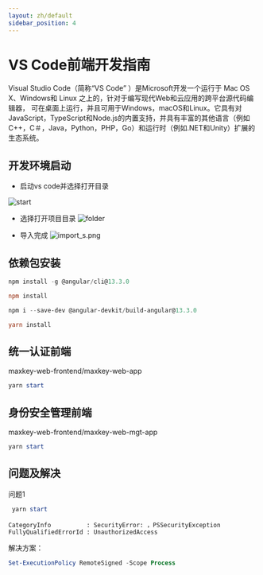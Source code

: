 ```yaml
---
layout: zh/default
sidebar_position: 4
---
```

# VS Code前端开发指南
Visual Studio Code（简称“VS Code” ）是Microsoft开发一个运行于 Mac OS X、Windows和 Linux 之上的，针对于编写现代Web和云应用的跨平台源代码编辑器， 可在桌面上运行，并且可用于Windows，macOS和Linux。它具有对JavaScript，TypeScript和Node.js的内置支持，并具有丰富的其他语言（例如C++，C＃，Java，Python，PHP，Go）和运行时（例如.NET和Unity）扩展的生态系统。

## 开发环境启动
- 启动vs code并选择打开目录

![start](/images/dev/vscode/start.png)

- 选择打开项目目录
![folder](/images/dev/vscode/folder.png)

- 导入完成
![import_s.png](/images/dev/vscode/import_s.png)

## 依赖包安装

```powershell
npm install -g @angular/cli@13.3.0

npm install

npm i --save-dev @angular-devkit/build-angular@13.3.0

yarn install
```
## 统一认证前端

maxkey-web-frontend/maxkey-web-app
```powershell
yarn start
```

## 身份安全管理前端

maxkey-web-frontend/maxkey-web-mgt-app
```powershell
yarn start
```

## 问题及解决

问题1
```powershell
 yarn start
 ```

```
CategoryInfo          : SecurityError: ，PSSecurityException
FullyQualifiedErrorId : UnauthorizedAccess
```

解决方案：
```powershell
Set-ExecutionPolicy RemoteSigned -Scope Process
```

